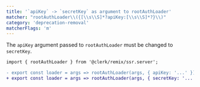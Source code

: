 ```yaml
---
title: '`apiKey` -> `secretKey` as argument to rootAuthLoader'
matcher: "rootAuthLoader\\({[\\s\\S]*?apiKey:[\\s\\S]*?}\\)"
category: 'deprecation-removal'
matcherFlags: 'm'
---
```


The `apiKey` argument passed to `rootAuthLoader` must be changed to `secretKey`.

```diff
import { rootAuthLoader } from '@clerk/remix/ssr.server';

- export const loader = args => rootAuthLoader(args, { apiKey: '...' });
+ export const loader = args => rootAuthLoader(args, { secretKey: '...' });
```

